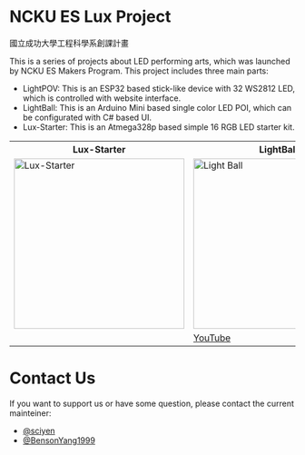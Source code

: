 # NCKU ES Lux Project
國立成功大學工程科學系創課計畫

This is a series of projects about LED performing arts, which was launched by NCKU ES Makers Program. This project includes three main parts:
- LightPOV: This is an ESP32 based stick-like device with 32 WS2812 LED, which is controlled with website interface.
- LightBall: This is an Arduino Mini based single color LED POI, which can be configurated with C# based UI.
- Lux-Starter: This is an Atmega328p based simple 16 RGB LED starter kit.


<table style="table-layout: fixed">
<tr>
  <th>Lux-Starter</th>
  <th>LightBall</th>
  <th>LightPOV</th>
</tr>
<tr>
  <td><a href="https://imgur.com/E7q4vUQ"><img src="https://i.imgur.com/E7q4vUQ.jpg" title="Lux-Starter" style="width:300px"/></a></td>
  <td><a href="https://imgur.com/lLIcmP5"><img src="https://i.imgur.com/lLIcmP5.jpg" title="Light Ball"  style="width:300px"/></a></td>
  <td><a href="https://imgur.com/d53zrUp"><img src="https://i.imgur.com/d53zrUp.jpg" title="Light POV"  style="width:300px"/></a></td>
</tr>
<tr>
  <td></td>
  <td><a href="https://youtu.be/oVoUZH0_7GY">YouTube</a></td>
  <td><a href="https://youtu.be/g5vR8DxKb7g">YouTube</a></td>
</tr>
</table>

# Contact Us
If you want to support us or have some question, please contact the current mainteiner:
- [@sciyen](https://github.com/sciyen)
- [@BensonYang1999](https://github.com/BensonYang1999)

